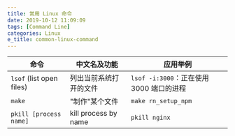 ```yaml
---
title: 常用 Linux 命令
date: 2019-10-12 11:09:09
tags: [Command Line]
categories: Linux
e_title: common-linux-command
---
```


| 命令                     | 中文名及功能           | 应用举例                                 |
| ------------------------ | ---------------------- | ---------------------------------------- |
| `lsof` (list open files) | 列出当前系统打开的文件 | `lsof -i:3000`：正在使用 3000 端口的进程 |
| `make`                   | "制作"某个文件         | `make rn_setup_npm`                      |
| `pkill [process name]`   | kill process by name   | `pkill nginx`                            |
